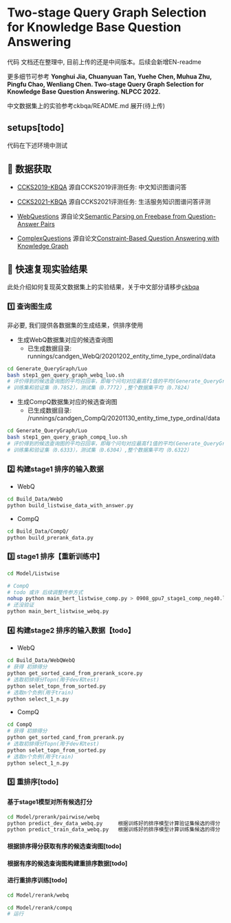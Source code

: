 # Two-stage Query Graph Selection for Knowledge Base Question Answering

代码 文档还在整理中, 目前上传的还是中间版本。后续会新增EN-readme

更多细节可参考 __Yonghui Jia, Chuanyuan Tan, Yuehe Chen, Muhua Zhu, Pingfu Chao, Wenliang Chen. Two-stage Query Graph Selection for Knowledge Base Question Answering. NLPCC 2022.__

中文数据集上的实验参考ckbqa/README.md 展开(待上传)

## setups[todo]

代码在下述环境中测试

## 💾 数据获取

- [CCKS2019-KBQA](https://www.biendata.xyz/competition/ccks_2019_6/) 源自CCKS2019评测任务: 中文知识图谱问答

- [CCKS2021-KBQA](https://www.biendata.xyz/competition/ccks_2021_ckbqa/) 源自CCKS2021评测任务: 生活服务知识图谱问答评测

- [WebQuestions](https://nlp.stanford.edu/software/sempre/) 源自论文[Semantic Parsing on Freebase from Question-Answer Pairs](https://aclanthology.org/D13-1160/)

- [ComplexQuestions](https://github.com/JunweiBao/MulCQA/tree/ComplexQuestions) 源自论文[Constraint-Based Question Answering with Knowledge Graph](https://aclanthology.org/C16-1236.pdf)

## 🚀 快速复现实验结果

此处介绍如何复现英文数据集上的实验结果，关于中文部分请移步[ckbqa](https://github.com/cytan17726/KBQA-QueryGraphSelection/tree/master/ckbqa)

### 1️⃣ 查询图生成

非必要, 我们提供各数据集的生成结果，供排序使用

- 生成WebQ数据集对应的候选查询图
  - 已生成数据目录: runnings/candgen_WebQ/20201202_entity_time_type_ordinal/data

```bash
cd Generate_QueryGraph/Luo
bash step1_gen_query_graph_webq_luo.sh
# 评价得到的候选查询图的平均召回率，即每个问句对应最高f1值的平均(Generate_QueryGraph/Luo/max_f1.py)：
# 训练集和验证集（0.7852），测试集（0.7772）,整个数据集平均（0.7824）
```

- 生成CompQ数据集对应的候选查询图
  - 已生成数据目录: /runnings/candgen_CompQ/20201130_entity_time_type_ordinal/data

```bash
cd Generate_QueryGraph/Luo
bash step1_gen_query_graph_compq_luo.sh
# 评价得到的候选查询图的平均召回率，即每个问句对应最高f1值的平均(Generate_QueryGraph/Luo/max_f1.py)：
# 训练集和验证集（0.6333），测试集（0.6304）,整个数据集平均（0.6322）
```

### 2️⃣ 构建stage1 排序的输入数据

- WebQ

```bash
cd Build_Data/WebQ
python build_listwise_data_with_answer.py
```

- CompQ

```bash
cd Build_Data/CompQ/
python build_prerank_data.py
```

### 3️⃣ stage1 排序【重新训练中】

```bash
cd Model/Listwise

# CompQ
# todo 或许 后续调整传参方式
nohup python main_bert_listwise_comp.py > 0908_gpu7_stage1_comp_neg40.log&
# 还没验证
python main_bert_listwise_webq.py
```

### 4️⃣ 构建stage2 排序的输入数据【todo】

- WebQ

```bash
cd Build_Data/WebQWebQ
# 获得 初排得分
python get_sorted_cand_from_prerank_score.py
# 选取初排得分Topn(用于dev和test)
python selet_topn_from_sorted.py
# 选取n个负例(用于train)
python select_1_n.py
```

- CompQ

```bash
cd CompQ
# 获得 初排得分
python get_sorted_cand_from_prerank.py
# 选取初排得分Topn(用于dev和test)
python selet_topn_from_sorted.py
# 选取n个负例(用于train)
python select_1_n.py
```

### 5️⃣ 重排序[todo]

#### 基于stage1模型对所有候选打分

``` bash
cd Model/prerank/pairwise/webq
python predict_dev_data_webq.py     根据训练好的排序模型计算验证集候选的得分
python predict_train_data_webq.py   根据训练好的排序模型计算训练集候选的得分
```

#### 根据排序得分获取有序的候选查询图[todo]

#### 根据有序的候选查询图构建重排序数据[todo]

#### 进行重排序训练[todo]

```bash
cd Model/rerank/webq

cd Model/rerank/compq
# 运行
```
